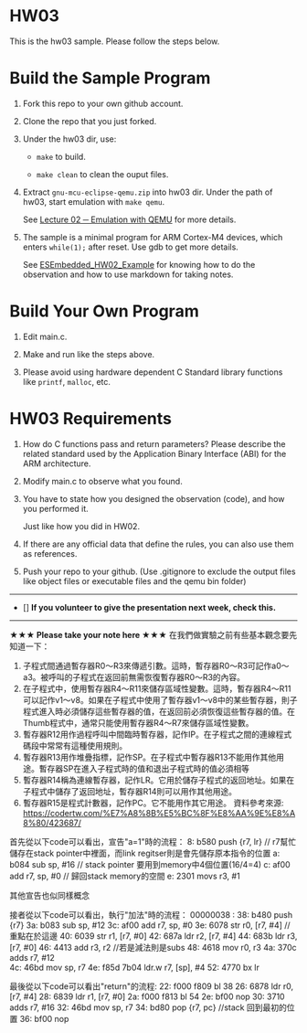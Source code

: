 HW03
===
This is the hw03 sample. Please follow the steps below.

# Build the Sample Program

1. Fork this repo to your own github account.

2. Clone the repo that you just forked.

3. Under the hw03 dir, use:

	* `make` to build.

	* `make clean` to clean the ouput files.

4. Extract `gnu-mcu-eclipse-qemu.zip` into hw03 dir. Under the path of hw03, start emulation with `make qemu`.

	See [Lecture 02 ─ Emulation with QEMU] for more details.

5. The sample is a minimal program for ARM Cortex-M4 devices, which enters `while(1);` after reset. Use gdb to get more details.

	See [ESEmbedded_HW02_Example] for knowing how to do the observation and how to use markdown for taking notes.

# Build Your Own Program

1. Edit main.c.

2. Make and run like the steps above.

3. Please avoid using hardware dependent C Standard library functions like `printf`, `malloc`, etc.

# HW03 Requirements

1. How do C functions pass and return parameters? Please describe the related standard used by the Application Binary Interface (ABI) for the ARM architecture.

2. Modify main.c to observe what you found.

3. You have to state how you designed the observation (code), and how you performed it.

	Just like how you did in HW02.

3. If there are any official data that define the rules, you can also use them as references.

4. Push your repo to your github. (Use .gitignore to exclude the output files like object files or executable files and the qemu bin folder)

[Lecture 02 ─ Emulation with QEMU]: http://www.nc.es.ncku.edu.tw/course/embedded/02/#Emulation-with-QEMU
[ESEmbedded_HW02_Example]: https://github.com/vwxyzjimmy/ESEmbedded_HW02_Example

--------------------

- [] **If you volunteer to give the presentation next week, check this.**

--------------------

**★★★ Please take your note here ★★★**
在我們做實驗之前有些基本觀念要先知道一下：
1. 子程式間通過暫存器R0～R3來傳遞引數。這時，暫存器R0～R3可記作a0～a3。被呼叫的子程式在返回前無需恢復暫存器R0～R3的內容。
2. 在子程式中，使用暫存器R4～R11來儲存區域性變數。這時，暫存器R4～R11可以記作v1～v8。如果在子程式中使用了暫存器v1～v8中的某些暫存器，則子程式進入時必須儲存這些暫存器的值，在返回前必須恢復這些暫存器的值。在Thumb程式中，通常只能使用暫存器R4～R7來儲存區域性變數。
3. 暫存器R12用作過程呼叫中間臨時暫存器，記作IP。在子程式之間的連線程式碼段中常常有這種使用規則。
4. 暫存器R13用作堆疊指標，記作SP。在子程式中暫存器R13不能用作其他用途。暫存器SP在進入子程式時的值和退出子程式時的值必須相等
5. 暫存器R14稱為連線暫存器，記作LR。它用於儲存子程式的返回地址。如果在子程式中儲存了返回地址，暫存器R14則可以用作其他用途。
6. 暫存器R15是程式計數器，記作PC。它不能用作其它用途。
資料參考來源: https://codertw.com/%E7%A8%8B%E5%BC%8F%E8%AA%9E%E8%A8%80/423687/

首先從以下code可以看出，宣告"a=1"時的流程：
   8:	b580      	push    {r7, lr} // r7幫忙儲存在stack pointer中裡面，而link regitser則是會先儲存原本指令的位置
   a:	b084      	sub	sp, #16  // stack pointer 要用到memory中4個位置(16/4=4)
   c:	af00      	add	r7, sp, #0 // 歸回stack memory的空間
   e:	2301      	movs	r3, #1

其他宣告也似同樣概念

接者從以下code可以看出，執行"加法"時的流程：
00000038 <plus>:
  38:	b480      	push	{r7}
  3a:	b083      	sub	sp, #12
  3c:	af00      	add	r7, sp, #0
  3e:	6078      	str	r0, [r7, #4] //重點在於這邊
  40:	6039      	str	r1, [r7, #0]
  42:	687a      	ldr	r2, [r7, #4]
  44:	683b      	ldr	r3, [r7, #0]
  46:	4413      	add	r3, r2       //若是減法則是subs
  48:	4618      	mov	r0, r3
  4a:	370c      	adds	r7, #12      
  4c:	46bd      	mov	sp, r7
  4e:	f85d 7b04 	ldr.w	r7, [sp], #4
  52:	4770      	bx	lr

最後從以下code可以看出"return"的流程:
  22:	f000 f809 	bl	38 <plus>
  26:	6878      	ldr	r0, [r7, #4] 
  28:	6839      	ldr	r1, [r7, #0]
  2a:	f000 f813 	bl	54 <minus>
  2e:	bf00      	nop
  30:	3710      	adds	r7, #16
  32:	46bd      	mov	sp, r7
  34:	bd80      	pop	{r7, pc}   //stack 回到最初的位置
  36:	bf00      	nop













